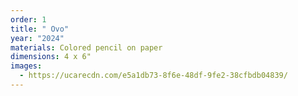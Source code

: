 ```yaml
---
order: 1
title: " Ovo"
year: "2024"
materials: Colored pencil on paper
dimensions: 4 x 6"
images:
  - https://ucarecdn.com/e5a1db73-8f6e-48df-9fe2-38cfbdb04839/
---
```

